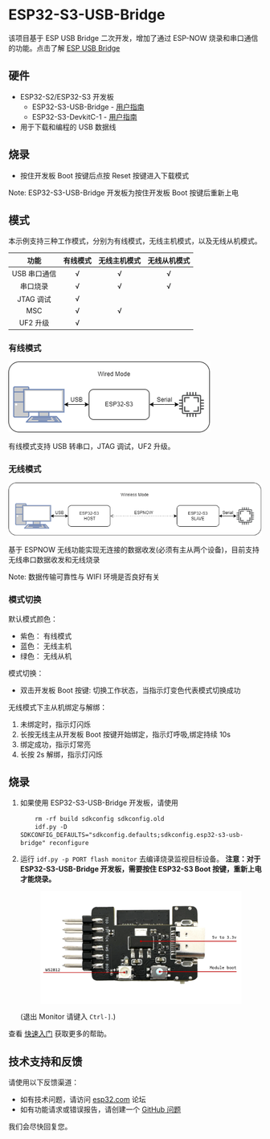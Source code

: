 # ESP32-S3-USB-Bridge

该项目基于 ESP USB Bridge 二次开发，增加了通过 ESP-NOW 烧录和串口通信的功能。点击了解 [ESP USB Bridge](https://github.com/espressif/esp-usb-bridge#readmehttps://github.com/espressif/esp-usb-bridge#readme)

## 硬件

* ESP32-S2/ESP32-S3 开发板
    * ESP32-S3-USB-Bridge - [用户指南](../../../../docs/zh_CN/esp32-s3-usb-bridge/user_guide.rst)
    * ESP32-S3-DevkitC-1 - [用户指南](../../../../docs/zh_CN/esp32-s3-devkitc-1/user_guide.rst)
* 用于下载和编程的 USB 数据线

## 烧录

* 按住开发板 Boot 按键后点按 Reset 按键进入下载模式

Note: ESP32-S3-USB-Bridge 开发板为按住开发板 Boot 按键后重新上电

## 模式

本示例支持三种工作模式，分别为有线模式，无线主机模式，以及无线从机模式。

|     功能     | 有线模式 | 无线主机模式 | 无线从机模式 |
| :----------: | :------: | :----------: | :----------: |
| USB 串口通信 |    √     |      √       |      √       |
|   串口烧录   |    √     |      √       |      √       |
|  JTAG 调试   |    √     |              |              |
|     MSC      |    √     |      √       |              |
|   UF2 升级   |    √     |              |              |

### 有线模式

![有线模式](images/wired_mode.png)

有线模式支持 USB 转串口，JTAG 调试，UF2 升级。

### 无线模式

![无线模式](images/wireless_mode.png)

基于 ESPNOW 无线功能实现无连接的数据收发(必须有主从两个设备)，目前支持无线串口数据收发和无线烧录

Note: 数据传输可靠性与 WIFI 环境是否良好有关

### 模式切换

默认模式颜色：
* 紫色： 有线模式
* 蓝色： 无线主机
* 绿色： 无线从机

模式切换：
* 双击开发板 Boot 按键: 切换工作状态，当指示灯变色代表模式切换成功

无线模式下主从机绑定与解绑：
1. 未绑定时，指示灯闪烁
2. 长按无线主从开发板 Boot 按键开始绑定，指示灯呼吸,绑定持续 10s
3. 绑定成功，指示灯常亮
4. 长按 2s 解绑，指示灯闪烁

## 烧录

1. 如果使用 ESP32-S3-USB-Bridge 开发板，请使用
    ```
        rm -rf build sdkconfig sdkconfig.old
        idf.py -D SDKCONFIG_DEFAULTS="sdkconfig.defaults;sdkconfig.esp32-s3-usb-bridge" reconfigure
    ```

2. 运行 `idf.py -p PORT flash monitor` 去编译烧录监视目标设备。
    **注意：对于 ESP32-S3-USB-Bridge 开发板，需要按住 ESP32-S3 Boot 按键，重新上电才能烧录。**

    <div style="display: flex; justify-content: center;">
    <img src="static/esp32-s3-usb-bridge-back-instruction.png" alt="ESP32-S3 Boot Switch" style="max-width: 400px; max-height: 300px;">
    </div>

    (退出 Monitor 请键入 ``Ctrl-]``.)

查看 [快速入门](https://docs.espressif.com/projects/esp-idf/zh_CN/latest/get-started/index.html) 获取更多的帮助。

## 技术支持和反馈

请使用以下反馈渠道：

* 如有技术问题，请访问 [esp32.com](https://esp32.com/) 论坛
* 如有功能请求或错误报告，请创建一个 [GitHub 问题](https://github.com/espressif/esp-dev-kits/issues)

我们会尽快回复您。
